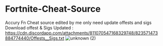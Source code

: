 # Fortnite-Cheat-Source

Accury Fn Cheat source edited by me only need update offests and sigs 
Download offest & Sigs Updated : https://cdn.discordapp.com/attachments/811070547168329748/823571473884774440/Offests__Sigs.txt
![unknown (2)](https://user-images.githubusercontent.com/81172363/112011126-f3fd0c80-8af5-11eb-9a9b-f5f33fccf54e.png)

